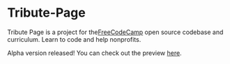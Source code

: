 # Tribute-Page
Tribute Page is a project for the<a href="https://www.freecodecamp.com/">FreeCodeCamp</a> open source codebase and curriculum. Learn to code and help nonprofits.

Alpha version released!
You can check out the preview <a href="https://s.codepen.io/dinygomes/debug/xLbdeX/mVkbGEnWLaxM/">here</a>.
